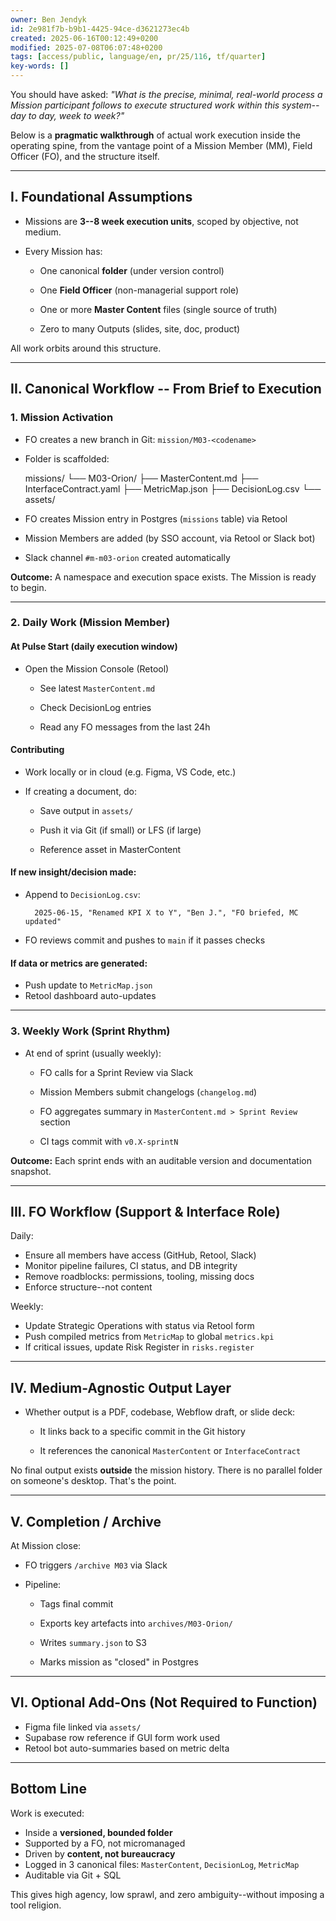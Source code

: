```yaml
---
owner: Ben Jendyk
id: 2e981f7b-b9b1-4425-94ce-d3621273ec4b
created: 2025-06-16T00:12:49+0200
modified: 2025-07-08T06:07:48+0200
tags: [access/public, language/en, pr/25/116, tf/quarter]
key-words: []
---
```


You should have asked: _"What is the precise, minimal, real-world process a Mission participant follows to execute structured work within this system--day to day, week to week?"_

Below is a **pragmatic walkthrough** of actual work execution inside the operating spine, from the vantage point of a Mission Member (MM), Field Officer (FO), and the structure itself.
* * *

## I. Foundational Assumptions

- Missions are **3--8 week execution units**, scoped by objective, not medium.
- Every Mission has:

    - One canonical **folder** (under version control)

    - One **Field Officer** (non-managerial support role)

    - One or more **Master Content** files (single source of truth)

    - Zero to many Outputs (slides, site, doc, product)

All work orbits around this structure.

* * *

## II. Canonical Workflow -- From Brief to Execution

### 1. **Mission Activation**

- FO creates a new branch in Git: `mission/M03-<codename>`
- Folder is scaffolded:
    
    
    missions/
    └── M03-Orion/
        ├── MasterContent.md
        ├── InterfaceContract.yaml
        ├── MetricMap.json
        ├── DecisionLog.csv
        └── assets/
    

- FO creates Mission entry in Postgres (`missions` table) via Retool
- Mission Members are added (by SSO account, via Retool or Slack bot)
- Slack channel `#m-m03-orion` created automatically

**Outcome:** A namespace and execution space exists. The Mission is ready to begin.
* * *

### 2. **Daily Work (Mission Member)**

#### At Pulse Start (daily execution window)

- Open the Mission Console (Retool)

    - See latest `MasterContent.md`

    - Check DecisionLog entries

    - Read any FO messages from the last 24h

#### Contributing

- Work locally or in cloud (e.g. Figma, VS Code, etc.)
- If creating a document, do:

    - Save output in `assets/`

    - Push it via Git (if small) or LFS (if large)

    - Reference asset in MasterContent

#### If new insight/decision made:

- Append to `DecisionLog.csv`:
    
        2025-06-15, "Renamed KPI X to Y", "Ben J.", "FO briefed, MC updated"
    

- FO reviews commit and pushes to `main` if it passes checks

#### If data or metrics are generated:

- Push update to `MetricMap.json`
- Retool dashboard auto-updates
* * *

### 3. **Weekly Work (Sprint Rhythm)**

- At end of sprint (usually weekly):

    - FO calls for a Sprint Review via Slack

    - Mission Members submit changelogs (`changelog.md`)

    - FO aggregates summary in `MasterContent.md > Sprint Review` section

    - CI tags commit with `v0.X-sprintN`

**Outcome:** Each sprint ends with an auditable version and documentation snapshot.
* * *

## III. FO Workflow (Support & Interface Role)

Daily:

- Ensure all members have access (GitHub, Retool, Slack)
- Monitor pipeline failures, CI status, and DB integrity
- Remove roadblocks: permissions, tooling, missing docs
- Enforce structure--not content

Weekly:

- Update Strategic Operations with status via Retool form
- Push compiled metrics from `MetricMap` to global `metrics.kpi`
- If critical issues, update Risk Register in `risks.register`
* * *

## IV. Medium-Agnostic Output Layer

- Whether output is a PDF, codebase, Webflow draft, or slide deck:

    - It links back to a specific commit in the Git history

    - It references the canonical `MasterContent` or `InterfaceContract`

No final output exists **outside** the mission history. There is no parallel folder on someone's desktop. That's the point.
* * *

## V. Completion / Archive

At Mission close:

- FO triggers `/archive M03` via Slack
- Pipeline:

    - Tags final commit

    - Exports key artefacts into `archives/M03-Orion/`

    - Writes `summary.json` to S3

    - Marks mission as "closed" in Postgres
* * *

## VI. Optional Add-Ons (Not Required to Function)

- Figma file linked via `assets/`
- Supabase row reference if GUI form work used
- Retool bot auto-summaries based on metric delta
* * *

## Bottom Line

Work is executed:

- Inside a **versioned, bounded folder**
- Supported by a FO, not micromanaged
- Driven by **content, not bureaucracy**
- Logged in 3 canonical files: `MasterContent`, `DecisionLog`, `MetricMap`
- Auditable via Git + SQL

This gives high agency, low sprawl, and zero ambiguity--without imposing a tool religion.